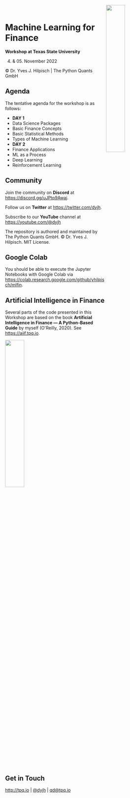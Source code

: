
<img src="https://certificate.tpq.io/txstate_logo.png" width=35% align=right><br>

# Machine Learning for Finance

**Workshop at Texas State University**

04. & 05. November 2022

&copy; Dr. Yves J. Hilpisch | The Python Quants GmbH

## Agenda

The tentative agenda for the workshop is as follows:

* **DAY 1**
 * Data Science Packages
 * Basic Finance Concepts
 * Basic Statistical Methods
 * Types of Machine Learning
* **DAY 2**
 * Finance Applications
 * ML as a Process
 * Deep Learning
 * Reinforcement Learning

## Community

Join the community on **Discord** at https://discord.gg/uJPtp9Awaj.

Follow us on **Twitter** at https://twitter.com/dyjh.

Subscribe to our **YouTube** channel at https://youtube.com/@dyjh

The repository is authored and maintained by The Python Quants GmbH. &copy; Dr. Yves J. Hilpisch. MIT License.

## Google Colab

You should be able to execute the Jupyter Notebooks with Google Colab via
https://colab.research.google.com/github/yhilpisch/mlfin.

## Artificial Intelligence in Finance

Several parts of the code presented in this Workshop are based on the book **Artificial Intelligence in Finance &mdash; A Python-Based Guide** by myself (O'Reilly, 2020). See https://aiif.tpq.io.

<img src="https://hilpisch.com/tpq_logo.png" width=35%><br><br>


## Get in Touch

<a href="http://tpq.io" target="_blank">http://tpq.io</a> | <a href="http://twitter.com/dyjh" target="_blank">@dyjh</a> | <a href="mailto:training@tpq.io">qd@tpq.io</a>
